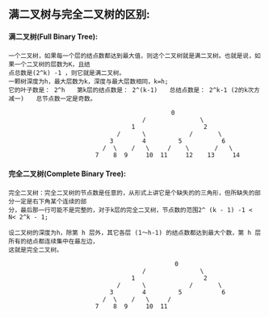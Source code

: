 ## 满二叉树与完全二叉树的区别:

#### 满二叉树(Full Binary Tree):
    
    一个二叉树，如果每一个层的结点数都达到最大值，则这个二叉树就是满二叉树。也就是说，如果一个二叉树的层数为K，且结
    点总数是(2^k) -1 ，则它就是满二叉树。
    一颗树深度为h，最大层数为k，深度与最大层数相同，k=h;
    它的叶子数是： 2^h　　第k层的结点数是： 2^(k-1)　　总结点数是： 2^k-1 (2的k次方减一)　　总节点数一定是奇数。
                                                 
                                                 0
                                         /               \
                                      1                   2
                                  /      \            /       \
                                3        4         5           6
                              /  \    /   \     /    \       /   \
                            7    8  9     10  11     12    13     14
    
#### 完全二叉树(Complete Binary Tree):
 
    完全二叉树：完全二叉树的节点数是任意的，从形式上讲它是个缺失的的三角形，但所缺失的部分一定是右下角某个连续的部
    分，最后那一行可能不是完整的，对于k层的完全二叉树，节点数的范围2^ (k - 1) -1 < N< 2^k - 1;
    
    设二叉树的深度为h，除第 h 层外，其它各层 (1～h-1) 的结点数都达到最大个数，第 h 层所有的结点都连续集中在最左边，
    这就是完全二叉树。
                                                
                                                  0
                                         /               \
                                      1                   2
                                  /      \            /       \
                                3        4         5           6
                              /  \    /   \     /    
                            7    8  9     10  11     
                    
